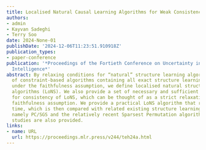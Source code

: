 ```yaml
---
title: Localised Natural Causal Learning Algorithms for Weak Consistency Conditions
authors:
- admin
- Kayvan Sadeghi
- Terry Soo
date: 2024-None-01
publishDate: '2024-12-06T11:23:51.910918Z'
publication_types:
- paper-conference
publication: '*Proceedings of the Fortieth Conference on Uncertainty in Artificial
  Intelligence*'
abstract: By relaxing conditions for “natural” structure learning algorithms, a family
  of constraint-based algorithms containing all exact structure learning algorithms
  under the faithfulness assumption, we define localised natural structure learning
  algorithms (LoNS). We also provide a set of necessary and sufficient assumptions
  for consistency of LoNS, which can be thought of as a strict relaxation of the restricted
  faithfulness assumption. We provide a practical LoNS algorithm that runs in exponential
  time, which is then compared with related existing structure learning algorithms,
  namely PC/SGS and the relatively recent Sparsest Permutation algorithm. Simulation
  studies are also provided.
links:
- name: URL
  url: https://proceedings.mlr.press/v244/teh24a.html
---
```


